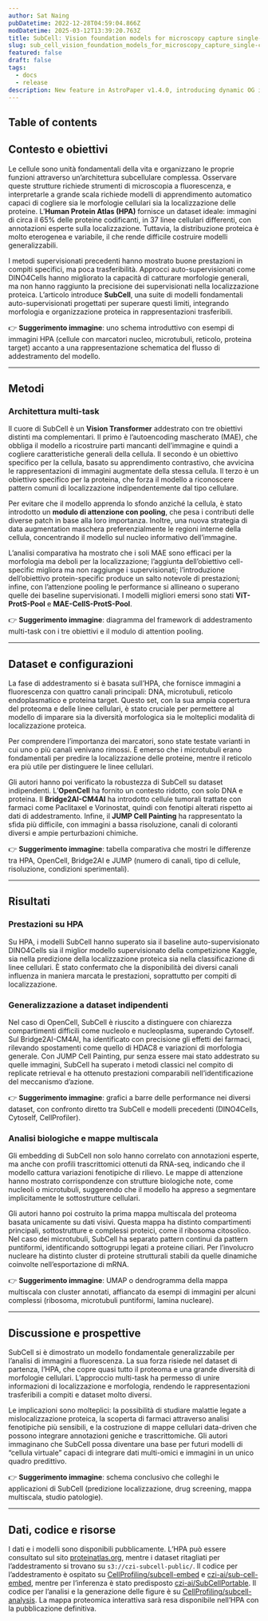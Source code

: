 ```yaml
---
author: Sat Naing
pubDatetime: 2022-12-28T04:59:04.866Z
modDatetime: 2025-03-12T13:39:20.763Z
title: SubCell: Vision foundation models for microscopy capture single-cell biology
slug: sub_cell_vision_foundation_models_for_microscopy_capture_single-cell_biology
featured: false
draft: false
tags:
  - docs
  - release
description: New feature in AstroPaper v1.4.0, introducing dynamic OG image generation for blog posts.
---
```




## Table of contents



## Contesto e obiettivi

Le cellule sono unità fondamentali della vita e organizzano le proprie funzioni attraverso un’architettura subcellulare complessa. Osservare queste strutture richiede strumenti di microscopia a fluorescenza, e interpretarle a grande scala richiede modelli di apprendimento automatico capaci di cogliere sia le morfologie cellulari sia la localizzazione delle proteine. L’**Human Protein Atlas (HPA)** fornisce un dataset ideale: immagini di circa il 65% delle proteine codificanti, in 37 linee cellulari differenti, con annotazioni esperte sulla localizzazione. Tuttavia, la distribuzione proteica è molto eterogenea e variabile, il che rende difficile costruire modelli generalizzabili.

I metodi supervisionati precedenti hanno mostrato buone prestazioni in compiti specifici, ma poca trasferibilità. Approcci auto-supervisionati come DINO4Cells hanno migliorato la capacità di catturare morfologie generali, ma non hanno raggiunto la precisione dei supervisionati nella localizzazione proteica. L’articolo introduce **SubCell**, una suite di modelli fondamentali auto-supervisionati progettati per superare questi limiti, integrando morfologia e organizzazione proteica in rappresentazioni trasferibili.

👉 **Suggerimento immagine**: uno schema introduttivo con esempi di immagini HPA (cellule con marcatori nucleo, microtubuli, reticolo, proteina target) accanto a una rappresentazione schematica del flusso di addestramento del modello.

---

## Metodi

### Architettura multi-task

Il cuore di SubCell è un **Vision Transformer** addestrato con tre obiettivi distinti ma complementari. Il primo è l’autoencoding mascherato (MAE), che obbliga il modello a ricostruire parti mancanti dell’immagine e quindi a cogliere caratteristiche generali della cellula. Il secondo è un obiettivo specifico per la cellula, basato su apprendimento contrastivo, che avvicina le rappresentazioni di immagini augmentate della stessa cellula. Il terzo è un obiettivo specifico per la proteina, che forza il modello a riconoscere pattern comuni di localizzazione indipendentemente dal tipo cellulare.

Per evitare che il modello apprenda lo sfondo anziché la cellula, è stato introdotto un **modulo di attenzione con pooling**, che pesa i contributi delle diverse patch in base alla loro importanza. Inoltre, una nuova strategia di data augmentation maschera preferenzialmente le regioni interne della cellula, concentrando il modello sul nucleo informativo dell’immagine.

L’analisi comparativa ha mostrato che i soli MAE sono efficaci per la morfologia ma deboli per la localizzazione; l’aggiunta dell’obiettivo cell-specific migliora ma non raggiunge i supervisionati; l’introduzione dell’obiettivo protein-specific produce un salto notevole di prestazioni; infine, con l’attenzione pooling le performance si allineano o superano quelle dei baseline supervisionati. I modelli migliori emersi sono stati **ViT-ProtS-Pool** e **MAE-CellS-ProtS-Pool**.

👉 **Suggerimento immagine**: diagramma del framework di addestramento multi-task con i tre obiettivi e il modulo di attention pooling.

---

## Dataset e configurazioni

La fase di addestramento si è basata sull’HPA, che fornisce immagini a fluorescenza con quattro canali principali: DNA, microtubuli, reticolo endoplasmatico e proteina target. Questo set, con la sua ampia copertura del proteoma e delle linee cellulari, è stato cruciale per permettere al modello di imparare sia la diversità morfologica sia le molteplici modalità di localizzazione proteica.

Per comprendere l’importanza dei marcatori, sono state testate varianti in cui uno o più canali venivano rimossi. È emerso che i microtubuli erano fondamentali per predire la localizzazione delle proteine, mentre il reticolo era più utile per distinguere le linee cellulari.

Gli autori hanno poi verificato la robustezza di SubCell su dataset indipendenti. L’**OpenCell** ha fornito un contesto ridotto, con solo DNA e proteina. Il **Bridge2AI-CM4AI** ha introdotto cellule tumorali trattate con farmaci come Paclitaxel e Vorinostat, quindi con fenotipi alterati rispetto ai dati di addestramento. Infine, il **JUMP Cell Painting** ha rappresentato la sfida più difficile, con immagini a bassa risoluzione, canali di coloranti diversi e ampie perturbazioni chimiche.

👉 **Suggerimento immagine**: tabella comparativa che mostri le differenze tra HPA, OpenCell, Bridge2AI e JUMP (numero di canali, tipo di cellule, risoluzione, condizioni sperimentali).

---

## Risultati

### Prestazioni su HPA

Su HPA, i modelli SubCell hanno superato sia il baseline auto-supervisionato DINO4Cells sia il miglior modello supervisionato della competizione Kaggle, sia nella predizione della localizzazione proteica sia nella classificazione di linee cellulari. È stato confermato che la disponibilità dei diversi canali influenza in maniera marcata le prestazioni, soprattutto per compiti di localizzazione.

### Generalizzazione a dataset indipendenti

Nel caso di OpenCell, SubCell è riuscito a distinguere con chiarezza compartimenti difficili come nucleolo e nucleoplasma, superando Cytoself. Sul Bridge2AI-CM4AI, ha identificato con precisione gli effetti dei farmaci, rilevando spostamenti come quello di HDAC8 e variazioni di morfologia generale. Con JUMP Cell Painting, pur senza essere mai stato addestrato su quelle immagini, SubCell ha superato i metodi classici nel compito di replicate retrieval e ha ottenuto prestazioni comparabili nell’identificazione del meccanismo d’azione.

👉 **Suggerimento immagine**: grafici a barre delle performance nei diversi dataset, con confronto diretto tra SubCell e modelli precedenti (DINO4Cells, Cytoself, CellProfiler).

### Analisi biologiche e mappe multiscala

Gli embedding di SubCell non solo hanno correlato con annotazioni esperte, ma anche con profili trascrittomici ottenuti da RNA-seq, indicando che il modello cattura variazioni fenotipiche di rilievo. Le mappe di attenzione hanno mostrato corrispondenze con strutture biologiche note, come nucleoli o microtubuli, suggerendo che il modello ha appreso a segmentare implicitamente le sottostrutture cellulari.

Gli autori hanno poi costruito la prima mappa multiscala del proteoma basata unicamente su dati visivi. Questa mappa ha distinto compartimenti principali, sottostrutture e complessi proteici, come il ribosoma citosolico. Nel caso dei microtubuli, SubCell ha separato pattern continui da pattern puntiformi, identificando sottogruppi legati a proteine ciliari. Per l’involucro nucleare ha distinto cluster di proteine strutturali stabili da quelle dinamiche coinvolte nell’esportazione di mRNA.

👉 **Suggerimento immagine**: UMAP o dendrogramma della mappa multiscala con cluster annotati, affiancato da esempi di immagini per alcuni complessi (ribosoma, microtubuli puntiformi, lamina nucleare).

---

## Discussione e prospettive

SubCell si è dimostrato un modello fondamentale generalizzabile per l’analisi di immagini a fluorescenza. La sua forza risiede nel dataset di partenza, l’HPA, che copre quasi tutto il proteoma e una grande diversità di morfologie cellulari. L’approccio multi-task ha permesso di unire informazioni di localizzazione e morfologia, rendendo le rappresentazioni trasferibili a compiti e dataset molto diversi.

Le implicazioni sono molteplici: la possibilità di studiare malattie legate a mislocalizzazione proteica, la scoperta di farmaci attraverso analisi fenotipiche più sensibili, e la costruzione di mappe cellulari data-driven che possono integrare annotazioni geniche e trascrittomiche. Gli autori immaginano che SubCell possa diventare una base per futuri modelli di “cellula virtuale” capaci di integrare dati multi-omici e immagini in un unico quadro predittivo.

👉 **Suggerimento immagine**: schema conclusivo che colleghi le applicazioni di SubCell (predizione localizzazione, drug screening, mappa multiscala, studio patologie).

---

## Dati, codice e risorse

I dati e i modelli sono disponibili pubblicamente. L’HPA può essere consultato sul sito [proteinatlas.org](https://www.proteinatlas.org), mentre i dataset ritagliati per l’addestramento si trovano su `s3://czi-subcell-public/`. Il codice per l’addestramento è ospitato su [CellProfiling/subcell-embed](https://github.com/CellProfiling/subcell-embed) e [czi-ai/sub-cell-embed](https://github.com/czi-ai/sub-cell-embed), mentre per l’inferenza è stato predisposto [czi-ai/SubCellPortable](https://github.com/czi-ai/SubCellPortable). Il codice per l’analisi e la generazione delle figure è su [CellProfiling/subcell-analysis](https://github.com/CellProfiling/subcell-analysis). La mappa proteomica interattiva sarà resa disponibile nell’HPA con la pubblicazione definitiva.


